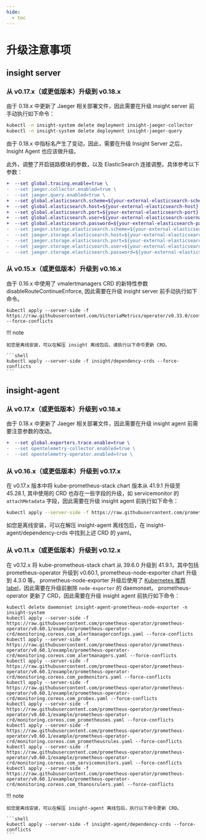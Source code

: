 ```yaml
---
hide:
  - toc
---
```


# 升级注意事项

## insight server

### 从 v0.17.x（或更低版本）升级到 v0.18.x

由于 0.18.x 中更新了 Jaeger 相关部署文件，因此需要在升级 insight server 前手动执行如下命令：

```bash
kubectl -n insight-system delete deployment insight-jaeger-collector
kubectl -n insight-system delete deployment insight-jaeger-query
```

由于 0.18.x 中指标名产生了变动，因此，需要在升级 Insight Server 之后，Insight Agent 也应该做升级。

此外，调整了开启链路模块的参数，以及 ElasticSearch 连接调整。具体参考以下参数：

```diff
+  --set global.tracing.enable=true \
-  --set jaeger.collector.enabled=true \
-  --set jaeger.query.enabled=true \
+  --set global.elasticsearch.scheme=${your-external-elasticsearch-scheme} \
+  --set global.elasticsearch.host=${your-external-elasticsearch-host} \
+  --set global.elasticsearch.port=${your-external-elasticsearch-port} \
+  --set global.elasticsearch.user=${your-external-elasticsearch-username} \
+  --set global.elasticsearch.password=${your-external-elasticsearch-password} \
-  --set jaeger.storage.elasticsearch.scheme=${your-external-elasticsearch-scheme} \
-  --set jaeger.storage.elasticsearch.host=${your-external-elasticsearch-host} \
-  --set jaeger.storage.elasticsearch.port=${your-external-elasticsearch-port} \
-  --set jaeger.storage.elasticsearch.user=${your-external-elasticsearch-username} \
-  --set jaeger.storage.elasticsearch.password=${your-external-elasticsearch-password} \
```

### 从 v0.15.x（或更低版本）升级到 v0.16.x

由于 0.16.x 中使用了 vmalertmanagers CRD 的新特性参数 disableRouteContinueEnforce, 因此需要在升级 insight server 前手动执行如下命令。

```shell
kubectl apply --server-side -f https://raw.githubusercontent.com/VictoriaMetrics/operator/v0.33.0/config/crd/bases/operator.victoriametrics.com_vmalertmanagers.yaml --force-conflicts
```

!!! note

    如您是离线安装，可以在解压 insight 离线包后，请执行以下命令更新 CRD。
    
    ```shell
    kubectl apply --server-side -f insight/dependency-crds --force-conflicts 
    ```

## insight-agent

### 从 v0.17.x（或更低版本）升级到 v0.18.x

由于 0.18.x 中更新了 Jaeger 相关部署文件，因此需要在升级 insight agent 前需要注意参数的改动。

```diff
+  --set global.exporters.trace.enable=true \
-  --set opentelemetry-collector.enabled=true \
-  --set opentelemetry-operator.enabled=true \
```

### 从 v0.16.x（或更低版本）升级到 v0.17.x

在 v0.17.x 版本中将 kube-prometheus-stack chart 版本从 41.9.1 升级至 45.28.1, 其中使用的 CRD 也存在一些字段的升级，如 servicemonitor 的 `attachMetadata` 字段，因此需要在升级 insight agent 前执行如下命令：

```bash
kubectl apply --server-side -f https://raw.githubusercontent.com/prometheus-operator/prometheus-operator/v0.65.1/example/prometheus-operator-crd/monitoring.coreos.com_servicemonitors.yaml --force-conflicts
```

如您是离线安装，可以在解压 insight-agent 离线包后，在 insight-agent/dependency-crds 中找到上述 CRD 的 yaml。

### 从 v0.11.x（或更低版本）升级到 v0.12.x

在 v0.12.x 将 kube-prometheus-stack chart 从 39.6.0 升级到 41.9.1，其中包括 prometheus-operator 升级到 v0.60.1, prometheus-node-exporter chart 升级到 4.3.0 等。
prometheus-node-exporter 升级后使用了 [Kubernetes 推荐 label](https://kubernetes.io/docs/concepts/overview/working-with-objects/common-labels/)，因此需要在升级前删除 `node-exporter` 的 daemonset。
prometheus-operator 更新了 CRD，因此需要在升级 insight agent 前执行如下命令：

```shell linenums="1"
kubectl delete daemonset insight-agent-prometheus-node-exporter -n insight-system
kubectl apply --server-side -f https://raw.githubusercontent.com/prometheus-operator/prometheus-operator/v0.60.1/example/prometheus-operator-crd/monitoring.coreos.com_alertmanagerconfigs.yaml --force-conflicts
kubectl apply --server-side -f https://raw.githubusercontent.com/prometheus-operator/prometheus-operator/v0.60.1/example/prometheus-operator-crd/monitoring.coreos.com_alertmanagers.yaml --force-conflicts
kubectl apply --server-side -f https://raw.githubusercontent.com/prometheus-operator/prometheus-operator/v0.60.1/example/prometheus-operator-crd/monitoring.coreos.com_podmonitors.yaml --force-conflicts
kubectl apply --server-side -f https://raw.githubusercontent.com/prometheus-operator/prometheus-operator/v0.60.1/example/prometheus-operator-crd/monitoring.coreos.com_probes.yaml --force-conflicts
kubectl apply --server-side -f https://raw.githubusercontent.com/prometheus-operator/prometheus-operator/v0.60.1/example/prometheus-operator-crd/monitoring.coreos.com_prometheuses.yaml --force-conflicts
kubectl apply --server-side -f https://raw.githubusercontent.com/prometheus-operator/prometheus-operator/v0.60.1/example/prometheus-operator-crd/monitoring.coreos.com_prometheusrules.yaml --force-conflicts
kubectl apply --server-side -f https://raw.githubusercontent.com/prometheus-operator/prometheus-operator/v0.60.1/example/prometheus-operator-crd/monitoring.coreos.com_servicemonitors.yaml --force-conflicts
kubectl apply --server-side -f https://raw.githubusercontent.com/prometheus-operator/prometheus-operator/v0.60.1/example/prometheus-operator-crd/monitoring.coreos.com_thanosrulers.yaml --force-conflicts
```

!!! note

    如您是离线安装，可以在解压 insight-agent 离线包后，执行以下命令更新 CRD。
    
    ```shell
    kubectl apply --server-side -f insight-agent/dependency-crds --force-conflicts
    ```
